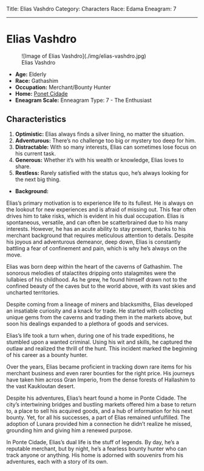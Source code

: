 Title: Elias Vashdro
Category: Characters
Race: Edama
Eneagram: 7

---

# Elias Vashdro

<div class="wrap-right-img">
<figure class="pic-banner">
![Image of Elias Vashdro](./img/elias-vashdro.jpg)
<figcaption>Elias Vashdro</figcaption>
</figure>
</div>


-   **Age:** Elderly
-   **Race:** Gathashim
-   **Occupation:** Merchant/Bounty Hunter
-   **Home:** [Ponet Cidade](../Places/ponte-cidade.md)
-   **Eneagram Scale:** Enneagram Type: 7 - The Enthusiast


<a id="orgb72b1bb"></a>

## Characteristics

1.  **Optimistic:** Elias always finds a silver lining, no matter the situation.
2.  **Adventurous:** There&rsquo;s no challenge too big or mystery too deep for him.
3.  **Distractable:** With so many interests, Elias can sometimes lose focus on his current task.
4.  **Generous:** Whether it&rsquo;s with his wealth or knowledge, Elias loves to share.
5.  **Restless:** Rarely satisfied with the status quo, he&rsquo;s always looking for the next big thing.

-   **Background:** 

Elias&rsquo;s primary motivation is to experience life to its fullest. He is always on the lookout for new experiences and is afraid of missing out. This fear often drives him to take risks, which is evident in his dual occupation. Elias is spontaneous, versatile, and can often be scatterbrained due to his many interests. However, he has an acute ability to stay present, thanks to his merchant background that requires meticulous attention to details. Despite his joyous and adventurous demeanor, deep down, Elias is constantly battling a fear of confinement and pain, which is why he&rsquo;s always on the move.

Elias was born deep within the heart of the caverns of Gathashim. The sonorous melodies of stalactites dripping onto stalagmites were the lullabies of his childhood. As he grew, he found himself drawn not to the confined beauty of the caves but to the world above, with its vast skies and uncharted territories.

Despite coming from a lineage of miners and blacksmiths, Elias developed an insatiable curiosity and a knack for trade. He started with collecting unique gems from the caverns and trading them in the markets above, but soon his dealings expanded to a plethora of goods and services.

Elias&rsquo;s life took a turn when, during one of his trade expeditions, he stumbled upon a wanted criminal. Using his wit and skills, he captured the outlaw and realized the thrill of the hunt. This incident marked the beginning of his career as a bounty hunter.

Over the years, Elias became proficient in tracking down rare items for his merchant business and even rarer bounties for the right price. His journeys have taken him across Gran Imperio, from the dense forests of Hallashim to the vast Kaukloutan desert.

Despite his adventures, Elias&rsquo;s heart found a home in Ponte Cidade. The city&rsquo;s intertwining bridges and bustling markets offered him a base to return to, a place to sell his acquired goods, and a hub of information for his next bounty. Yet, for all his successes, a part of Elias remained unfulfilled. The adoption of Lunara provided him a connection he didn&rsquo;t realize he missed, grounding him and giving him a renewed purpose.

In Ponte Cidade, Elias&rsquo;s dual life is the stuff of legends. By day, he&rsquo;s a reputable merchant, but by night, he&rsquo;s a fearless bounty hunter who can track anyone or anything. His home is adorned with souvenirs from his adventures, each with a story of its own.

<br style="clear:both;" />

